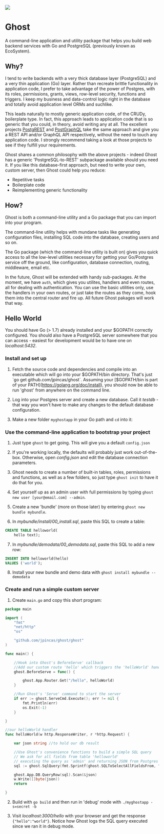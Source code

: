 ![](https://github.com/jpincas/ghost/raw/master/logo.png)

# Ghost
A command-line application and utility package that helps you build web backend services with Go and PostgreSQL (previously known as EcoSystem). 

## Why?

I tend to write backends with a very thick database layer (PostgreSQL) and a very thin application (Go) layer.  Rather than recreate brittle functionality in application code, I prefer to take advantage of the power of Postgres, with its roles, permissions, grants, views, row-level security, functions and triggers.  I keep my business and data-control logic right in the database and totally avoid application level ORMs and suchlike.  

This leads naturally to mostly generic application code, of the CRUDy, boilerplate type.  In fact, this approach leads to application code that is so generic that you could, in theory, avoid writing any at all.  The excellent projects [PostgREST](https://github.com/begriffs/postgrest) and [PostGraphQL](https://github.com/postgraphql/postgraphql) take the same approach and give you a REST API and/or GraphQL API respectively, without the need to touch any application code.  I strongly recommend taking a look at those projects to see if they fulfill your requirements.

Ghost shares a common philosophy with the above projects - indeed Ghost has a generic 'PostgreSQL-to-REST' subpackage available should you need it.  If you like this database-first approach, but need to write your own, custom server, then Ghost could help you reduce:

-  Repetitive tasks
-  Boilerplate code
-  Reimplementing generic functionality


## How?

Ghost is both a command-line utility and a Go package that you can import into your program.  

The command-line utility helps with mundane tasks like generating configuration files, installing SQL code into the database, creating users and so on.

The Go package (which the command-line utility is built on) gives you quick access to all the low-level utilities necessary for getting your Go/Postgres service off the ground, like configuration, database connection, routing, middleware, email etc.

In the future, Ghost will be extended with handy sub-packages.  At the moment, we have `auth`, which gives you utilites, handlers and even routes, all for dealing with authentication.  You can use the basic utilities only, use the handlers in your own routes, or just take the routes as they come, hook them into the central router and fire up.  All future Ghost pakages will work that way.

## Hello World

You should have Go (> 1.7) already installed and your $GOPATH correctly configured.  You should also have a PostgreSQL server somewhere that you can access - easiest for development would be to have one on *localhost:5432*.

### Install and set up

1) Fetch the source code and dependencies and compile into an executable which will go into your $GOPATH/bin directory.  That's just `go get github.com/jpincas/ghost`.  Assuming your [$GOPATH/bin is part of your PATH](https://golang.org/doc/install), you should now be able to run 'ghost' from anywhere on the command line.

2) Log into your Postgres server and create a new database. Call it *testdb* - that way you won't have to make any changes to the default database configuration.

3) Make a new folder `myghostapp` in your Go path and `cd` into it:

### Use the command-line application to bootstrap your project

1) Just type `ghost` to get going.  This will give you a default `config.json`

2) If you're working locally, the defaults will probably just work out-of-the-box.  Otherwise, open *config.json* and edit the database connection parameters.

3) Ghost needs to create a number of built-in tables, roles, permissions and functions, as well as a few folders, so just type `ghost init` to have it do that for you.

4) Set yourself up as an admin user with full permissions by typing `ghost new user [your@email.com] --admin`.

5) Create a new 'bundle' (more on those later) by entering `ghost new bundle mybundle`.

6) In *mybundle/install/00_install.sql*, paste this SQL to create a table: 

```sql
CREATE TABLE helloworld(
	hello text);
```

7) In *mybundle/demodata/00_demodata.sql*, paste this SQL to add a new row: 

```sql
INSERT INTO helloworld(hello)
VALUES ('world');
```

8) Install your new bundle and demo data with `ghost install mybundle --demodata`

### Create and run a simple custom server

1) Create `main.go` and copy this short program:

```go
package main

import (
	"fmt"
	"net/http"
	"os"

	"github.com/jpincas/ghost/ghost"
)

func main() {

	//Hook into Ghost's BeforeServe' callback
	//Add our custom route 'hello' which triggers the 'helloWorld' handler
	ghost.BeforeServe = func() {

		ghost.App.Router.Get("/hello", helloWorld)
	}

	//Run Ghost's 'Serve' command to start the server
	if err := ghost.ServeCmd.Execute(); err != nil {
		fmt.Println(err)
		os.Exit(-1)
	}

}

//our helloWorld handler
func helloWorld(w http.ResponseWriter, r *http.Request) {

	var json string //to hold our db result

	//Use Ghost's convenience functions to build a simple SQL query
	// We ask for all fields from table 'helloworld'
	// executing the query as 'admin' and returning JSON from Postgres
	sql := ghost.SqlQuery(fmt.Sprintf(ghost.SQLToSelectAllFieldsFrom, "mybundle", "helloworld")).RequestSingleResultAsJSONObject().SetQueryRole("admin").ToSQLString()

	ghost.App.DB.QueryRow(sql).Scan(&json)
	w.Write([]byte(json))
	return

}


```

2) Build with `go build` and then run in 'debug' mode with `./myghostapp -s=secret -b`

3) Visit *localhost:3000/hello* with your browser and get the response `{"hello":"world"}`. Notice how Ghost logs the SQL query executed since we ran it in debug mode.